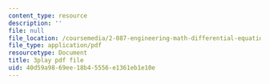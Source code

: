 ```yaml
---
content_type: resource
description: ''
file: null
file_location: /coursemedia/2-087-engineering-math-differential-equations-and-linear-algebra-fall-2014/40d59a9869ee18b45556e1361eb1e10e_xvTYUnqn2wY.pdf
file_type: application/pdf
resourcetype: Document
title: 3play pdf file
uid: 40d59a98-69ee-18b4-5556-e1361eb1e10e
---
```

